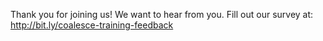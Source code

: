 Thank you for joining us! We want to hear from you. Fill out our survey at:
http://bit.ly/coalesce-training-feedback